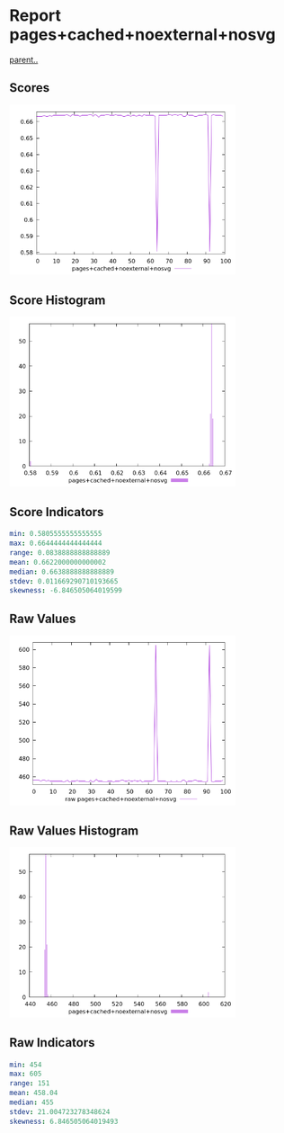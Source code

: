 # Report pages+cached+noexternal+nosvg

[parent..](./..)  


## Scores

![score](./score.png)  

## Score Histogram

![hist](./hist.png)  

## Score Indicators

```yaml
min: 0.5805555555555555
max: 0.6644444444444444
range: 0.0838888888888889
mean: 0.6622000000000002
median: 0.6638888888888889
stdev: 0.011669290710193665
skewness: -6.846505064019599

```

## Raw Values

![raw](./raw.png)  

## Raw Values Histogram

![raw hist](./raw_hist.png)  

## Raw Indicators

```yaml
min: 454
max: 605
range: 151
mean: 458.04
median: 455
stdev: 21.004723278348624
skewness: 6.846505064019493

```

<style>
  img {
    max-width: 80%;
  }
</style>
      
